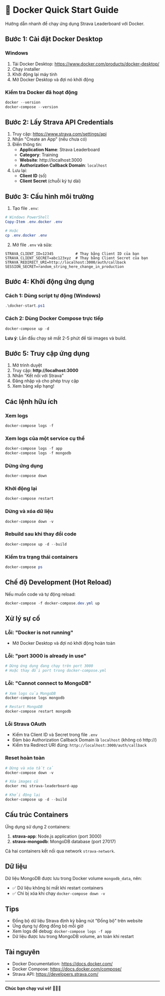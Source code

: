# 🐳 Docker Quick Start Guide

Hướng dẫn nhanh để chạy ứng dụng Strava Leaderboard với Docker.

## Bước 1: Cài đặt Docker Desktop

### Windows
1. Tải Docker Desktop: https://www.docker.com/products/docker-desktop/
2. Chạy installer
3. Khởi động lại máy tính
4. Mở Docker Desktop và đợi nó khởi động

### Kiểm tra Docker đã hoạt động
```powershell
docker --version
docker-compose --version
```

## Bước 2: Lấy Strava API Credentials

1. Truy cập: https://www.strava.com/settings/api
2. Nhấn "Create an App" (nếu chưa có)
3. Điền thông tin:
   - **Application Name**: Strava Leaderboard
   - **Category**: Training
   - **Website**: http://localhost:3000
   - **Authorization Callback Domain**: `localhost`
4. Lưu lại:
   - **Client ID** (số)
   - **Client Secret** (chuỗi ký tự dài)

## Bước 3: Cấu hình môi trường

1. Tạo file `.env`:
```powershell
# Windows PowerShell
Copy-Item .env.docker .env

# Hoặc
cp .env.docker .env
```

2. Mở file `.env` và sửa:
```env
STRAVA_CLIENT_ID=12345          # Thay bằng Client ID của bạn
STRAVA_CLIENT_SECRET=abc123xyz  # Thay bằng Client Secret của bạn
STRAVA_REDIRECT_URI=http://localhost:3000/auth/callback
SESSION_SECRET=random_string_here_change_in_production
```

## Bước 4: Khởi động ứng dụng

### Cách 1: Dùng script tự động (Windows)
```powershell
.\docker-start.ps1
```

### Cách 2: Dùng Docker Compose trực tiếp
```powershell
docker-compose up -d
```

**Lưu ý**: Lần đầu chạy sẽ mất 2-5 phút để tải images và build.

## Bước 5: Truy cập ứng dụng

1. Mở trình duyệt
2. Truy cập: **http://localhost:3000**
3. Nhấn "Kết nối với Strava"
4. Đăng nhập và cho phép truy cập
5. Xem bảng xếp hạng!

## Các lệnh hữu ích

### Xem logs
```powershell
docker-compose logs -f
```

### Xem logs của một service cụ thể
```powershell
docker-compose logs -f app
docker-compose logs -f mongodb
```

### Dừng ứng dụng
```powershell
docker-compose down
```

### Khởi động lại
```powershell
docker-compose restart
```

### Dừng và xóa dữ liệu
```powershell
docker-compose down -v
```

### Rebuild sau khi thay đổi code
```powershell
docker-compose up -d --build
```

### Kiểm tra trạng thái containers
```powershell
docker-compose ps
```

## Chế độ Development (Hot Reload)

Nếu muốn code và tự động reload:

```powershell
docker-compose -f docker-compose.dev.yml up
```

## Xử lý sự cố

### Lỗi: "Docker is not running"
- Mở Docker Desktop và đợi nó khởi động hoàn toàn

### Lỗi: "port 3000 is already in use"
```powershell
# Dừng ứng dụng đang chạy trên port 3000
# Hoặc thay đổi port trong docker-compose.yml
```

### Lỗi: "Cannot connect to MongoDB"
```powershell
# Xem logs của MongoDB
docker-compose logs mongodb

# Restart MongoDB
docker-compose restart mongodb
```

### Lỗi Strava OAuth
- Kiểm tra Client ID và Secret trong file `.env`
- Đảm bảo Authorization Callback Domain là `localhost` (không có http://)
- Kiểm tra Redirect URI đúng: `http://localhost:3000/auth/callback`

### Reset hoàn toàn
```powershell
# Dừng và xóa tất cả
docker-compose down -v

# Xóa images cũ
docker rmi strava-leaderboard-app

# Khởi động lại
docker-compose up -d --build
```

## Cấu trúc Containers

Ứng dụng sử dụng 2 containers:

1. **strava-app**: Node.js application (port 3000)
2. **strava-mongodb**: MongoDB database (port 27017)

Cả hai containers kết nối qua network `strava-network`.

## Dữ liệu

Dữ liệu MongoDB được lưu trong Docker volume `mongodb_data`, nên:
- ✅ Dữ liệu không bị mất khi restart containers
- ✅ Chỉ bị xóa khi chạy `docker-compose down -v`

## Tips

- Đồng bộ dữ liệu Strava định kỳ bằng nút "Đồng bộ" trên website
- Ứng dụng tự động đồng bộ mỗi giờ
- Xem logs để debug: `docker-compose logs -f app`
- Dữ liệu được lưu trong MongoDB volume, an toàn khi restart

## Tài nguyên

- Docker Documentation: https://docs.docker.com/
- Docker Compose: https://docs.docker.com/compose/
- Strava API: https://developers.strava.com/

---

**Chúc bạn chạy vui vẻ!** 🏃‍♂️💨
